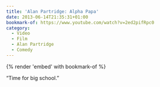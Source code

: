 ```yaml
---
title: 'Alan Partridge: Alpha Papa'
date: 2013-06-14T21:35:31+01:00
bookmark-of: https://www.youtube.com/watch?v=2ed2pifRpc0
category:
  - Video
  - Film
  - Alan Partridge
  - Comedy
---
```

{% render 'embed' with bookmark-of %}

“Time for big school.”
